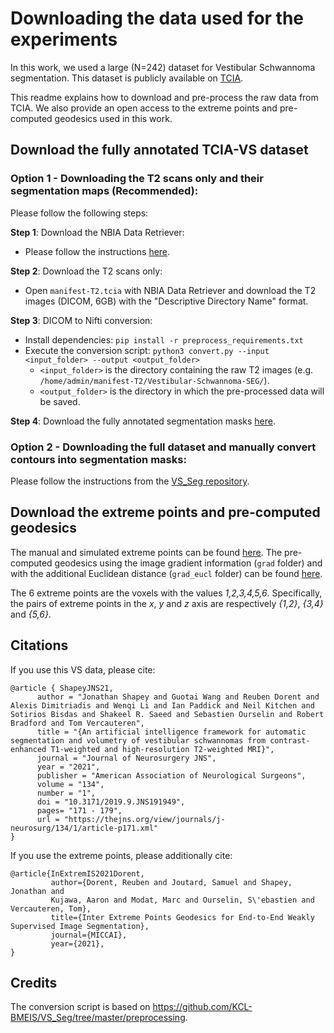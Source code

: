# Downloading the data used for the experiments

In this work, we used a large (N=242) dataset for Vestibular Schwannoma segmentation. This dataset is publicly available on 
[TCIA](https://wiki.cancerimagingarchive.net/pages/viewpage.action?pageId=70229053). 

This readme explains how to download and pre-process the raw data from TCIA. We also provide an open access to the extreme points and pre-computed geodesics used in this work.

## Download the fully annotated TCIA-VS dataset

### Option 1 - Downloading the T2 scans only and their segmentation maps (Recommended):

Please follow the following steps:

**Step 1**: Download the NBIA Data Retriever: 
* Please follow the instructions [here](https://wiki.cancerimagingarchive.net/display/NBIA/Downloading+TCIA+Images).

**Step 2**: Download the T2 scans only:
* Open `manifest-T2.tcia` with NBIA Data Retriever and download the T2 images (DICOM, 6GB) with the "Descriptive Directory Name" format.

**Step 3**: DICOM to Nifti conversion:
* Install dependencies: `pip install -r preprocess_requirements.txt`
* Execute the conversion script: 
`python3 convert.py --input <input_folder> --output <output_folder>`
  * `<input_folder>` is the directory containing the raw T2 images (e.g. `/home/admin/manifest-T2/Vestibular-Schwannoma-SEG/`).
  * `<output_folder>` is the directory in which the pre-processed data will be saved.

**Step 4**:  Download the fully annotated segmentation masks [here](https://zenodo.org/record/5081986/files/full_annotations.zip?download=1).

### Option 2 - Downloading the full dataset and manually convert contours into segmentation masks:
Please follow the instructions from the [VS_Seg repository](https://github.com/KCL-BMEIS/VS_Seg/tree/master/preprocessing).

## Download the extreme points and pre-computed geodesics
The manual and simulated extreme points can be found [here](https://zenodo.org/record/5081986/files/extreme_points.zip?download=1). 
The pre-computed geodesics using the image gradient information (`grad` folder) and with the additional Euclidean distance (`grad_eucl` folder) can be found [here](https://zenodo.org/record/5081986/files/precomputed_geodesics.zip?download=1).

The 6 extreme points are the voxels with the values _1,2,3,4,5,6_. Specifically, the pairs of extreme points in the _x_, _y_ and _z_ axis are respectively _{1,2}_, _{3,4}_ and _{5,6}_.

## Citations
If you use this VS data, please cite:

```
@article { ShapeyJNS21,
      author = "Jonathan Shapey and Guotai Wang and Reuben Dorent and Alexis Dimitriadis and Wenqi Li and Ian Paddick and Neil Kitchen and Sotirios Bisdas and Shakeel R. Saeed and Sebastien Ourselin and Robert Bradford and Tom Vercauteren",
      title = "{An artificial intelligence framework for automatic segmentation and volumetry of vestibular schwannomas from contrast-enhanced T1-weighted and high-resolution T2-weighted MRI}",
      journal = "Journal of Neurosurgery JNS",
      year = "2021",
      publisher = "American Association of Neurological Surgeons",
      volume = "134",
      number = "1",
      doi = "10.3171/2019.9.JNS191949",
      pages= "171 - 179",
      url = "https://thejns.org/view/journals/j-neurosurg/134/1/article-p171.xml"
}
```

If you use the extreme points, please additionally cite:

```
@article{InExtremIS2021Dorent,
         author={Dorent, Reuben and Joutard, Samuel and Shapey, Jonathan and
         Kujawa, Aaron and Modat, Marc and Ourselin, S\'ebastien and Vercauteren, Tom},
         title={Inter Extreme Points Geodesics for End-to-End Weakly Supervised Image Segmentation},
         journal={MICCAI},
         year={2021},
}
```
## Credits
The conversion script is based on https://github.com/KCL-BMEIS/VS_Seg/tree/master/preprocessing.
